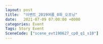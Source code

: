 ```yaml
---
layout: post
title:  "이벤트_2019여름_0화_오프닝"
date:   2021-07-09 07:00:00 +0000
categories: Event
Tags: Story Event
SceneCode: ["scene_evt190627_cp0_q1_s10"]
---
```

